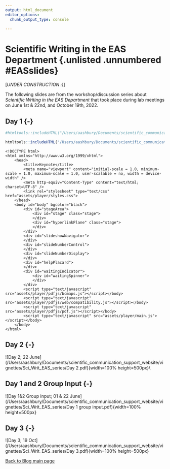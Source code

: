 ```yaml
---
output: html_document
editor_options:
  chunk_output_type: console

---
```





# Scientific Writing in the EAS Department {.unlisted .unnumbered #EASslides}

[*UNDER CONSTRUCTION :)*]

The following slides are from the workshop/discussion series about *Scientific Writing in the EAS Department* that took place during lab meetings on June 1st & 22nd, and October 19th, 2022. 


## Day 1 {-}



```r
#htmltools::includeHTML("/Users/aashbury/Documents/scientific_communication_support_website/vignettes/Sci_Writ_EAS_series/Day_3")
```


```r
htmltools::includeHTML("/Users/aashbury/Documents/scientific_communication_support_website/vignettes/Sci_Writ_EAS_series/Day_3/index.html")
```

```{=html}
<!DOCTYPE html>
<html xmlns="http://www.w3.org/1999/xhtml">
    <head>
        <title>Keynote</title>
        <meta name="viewport" content="initial-scale = 1.0, minimum-scale = 1.0, maximum-scale = 1.0, user-scalable = no, width = device-width" />
        <meta http-equiv="Content-Type" content="text/html; charset=UTF-8" />
        <link rel="stylesheet" type="text/css" href="assets/player/styles.css">
    </head>
    <body id="body" bgcolor="black">
        <div id="stageArea">
            <div id="stage" class="stage">
            </div>
            <div id="hyperlinkPlane" class="stage">
            </div>
        </div>
        <div id="slideshowNavigator">
        </div>
        <div id="slideNumberControl">
        </div>
        <div id="slideNumberDisplay">
        </div>
        <div id="helpPlacard">
        </div>
        <div id="waitingIndicator">
            <div id="waitingSpinner">
            </div>
        </div>
        <script type="text/javascript" src="assets/player/pdfjs/bcmaps.js"></script></body>
        <script type="text/javascript" src="assets/player/pdfjs/web/compatibility.js"></script></body>
        <script type="text/javascript" src="assets/player/pdfjs/pdf.js"></script></body>
        <script type="text/javascript" src="assets/player/main.js"></script></body>
    </body>
</html>
```

## Day 2 {-}

![Day 2; 22 June](/Users/aashbury/Documents/scientific_communication_support_website/vignettes/Sci_Writ_EAS_series/Day 2.pdf){width=100% height=500px}\

## Day 1 and 2 Group Input {-}

![Day 1&2 Group input; 01 & 22 June](/Users/aashbury/Documents/scientific_communication_support_website/vignettes/Sci_Writ_EAS_series/Day 1 group input.pdf){width=100% height=500px}

## Day 3 {-}

![Day 3; 19 Oct](/Users/aashbury/Documents/scientific_communication_support_website/vignettes/Sci_Writ_EAS_series/Day 3.pdf){width=100% height=500px}

[Back to Blog main page](#blog_main)
